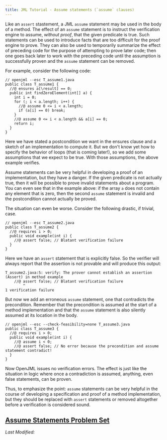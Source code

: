 ```yaml
---
title: JML Tutorial - Assume statements (`assume` clauses)
---
```


Like an `assert` stastement, a JML  `assume` statement may be used in the
body of a method. The effect of an `assume` statement is to instruct
the verification engine to assume, *without proof*, that the given 
predicate is true. Such statements can be used to introduce
facts that are too difficult for the proof engine to prove.
They can also be used to temporarily summarize the effect of preceding code 
for the purpose of attempting to prove later code; then one goes back later
to work with the preceding code until the assumption is successfully 
proven and the `assume` statement can be removed.

For example, consider the following code:
```
// openjml --esc T_assume1.java
public class T_assume1 {
  //@ ensures a[\result] == 0;
  public int findZeroElement(int[] a) {
    int i = 0;
    for (; i < a.length; i++) {
      //@ assume 0 <= i < a.length;
      if (a[i] == 0) break;
    }
    //@ assume 0 <= i < a.length && a[i] == 0;
    return i;
  }
}
```

Here we have stated a postcondition we want in the ensures clause and a sketch
of an implementation to compute it. But we don't know yet how to 
specify the behavior of loops (that is coming later!), so we add some 
assumptions that we expect to be true. With those assumptions, the
above example verifies.

Assume statements can be very helpful in developing a proof of an implementation, but they have a danger. If the given predicate is not actually 
true, then it will be possible to prove invalid statements about a program.
You can even see that in the example above: if the array `a` does not
contain any element that is zero, then the second `assume` statement is
invalid and the postcondition cannot actually be proved.

The situation can even be worse. Consider the following drastic, if trivial, case.
```
// openjml --esc T_assume2.java
public class T_assume2 {
  //@ requires i > 0;
  public void example(int i) {
    //@ assert false; // Blatant verification failure
  }
}
```
Here we have an `assert` statement that is explicitly false. So the verifier
will always report that the assertion is not provable and will produce 
this output:
```
T_assume2.java:5: verify: The prover cannot establish an assertion (Assert) in method example
    //@ assert false; // Blatant verification failure
        ^
1 verification failure
```

But now we add an erroneous `assume` statement, one that contradicts the
precondition. Remember that the precondition is assumed at the start of a 
method implementation and that the `assume` statement
is also silently assumed at its location in the body.
```
// openjml --esc --check-feasibility=none T_assume3.java
public class T_assume3 {
  //@ requires i > 0;
  public void example(int i) {
    //@ assume i < 0;
    //@ assert false; // No error because the precondition and assume statement contradict!
  }
}
```
Now OpenJML issues no verification errors. The effect is just like 
the situation in logic where once a contradiction is assumed, anything,
even false statements, can be proven.

Thus, to emphasize the point: `assume` statements can be very helpful in the course of developing 
a specification and proof of a method implementation, but they should be 
replaced with `assert` statements or removed altogether before a verification
is considered sound.

## **[Assume Statements Problem Set](https://www.openjml.org/tutorial/exercises/AssumeEx.html)**

<i>Last Modified: <script type="text/javascript"> document.write(new Date(document.lastModified).toUTCString())</script></i>
